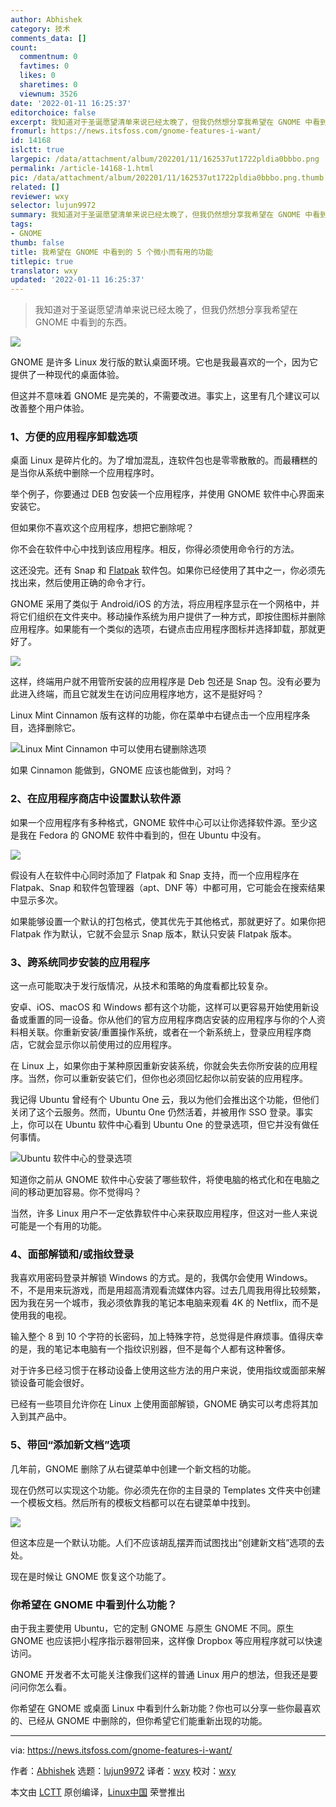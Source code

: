 ```yaml
---
author: Abhishek
category: 技术
comments_data: []
count:
  commentnum: 0
  favtimes: 0
  likes: 0
  sharetimes: 0
  viewnum: 3526
date: '2022-01-11 16:25:37'
editorchoice: false
excerpt: 我知道对于圣诞愿望清单来说已经太晚了，但我仍然想分享我希望在 GNOME 中看到的东西。
fromurl: https://news.itsfoss.com/gnome-features-i-want/
id: 14168
islctt: true
largepic: /data/attachment/album/202201/11/162537ut1722pldia0bbbo.png
permalink: /article-14168-1.html
pic: /data/attachment/album/202201/11/162537ut1722pldia0bbbo.png.thumb.jpg
related: []
reviewer: wxy
selector: lujun9972
summary: 我知道对于圣诞愿望清单来说已经太晚了，但我仍然想分享我希望在 GNOME 中看到的东西。
tags:
- GNOME
thumb: false
title: 我希望在 GNOME 中看到的 5 个微小而有用的功能
titlepic: true
translator: wxy
updated: '2022-01-11 16:25:37'
---
```



> 
> 我知道对于圣诞愿望清单来说已经太晚了，但我仍然想分享我希望在 GNOME 中看到的东西。
> 
> 
> 


![](/data/attachment/album/202201/11/162537ut1722pldia0bbbo.png)


GNOME 是许多 Linux 发行版的默认桌面环境。它也是我最喜欢的一个，因为它提供了一种现代的桌面体验。


但这并不意味着 GNOME 是完美的，不需要改进。事实上，这里有几个建议可以改善整个用户体验。


### 1、方便的应用程序卸载选项


桌面 Linux 是碎片化的。为了增加混乱，连软件包也是零零散散的。而最糟糕的是当你从系统中删除一个应用程序时。


举个例子，你要通过 DEB 包安装一个应用程序，并使用 GNOME 软件中心界面来安装它。


但如果你不喜欢这个应用程序，想把它删除呢？


你不会在软件中心中找到该应用程序。相反，你得必须使用命令行的方法。


这还没完。还有 Snap 和 [Flatpak](https://itsfoss.com/what-is-flatpak/) 软件包。如果你已经使用了其中之一，你必须先找出来，然后使用正确的命令才行。


GNOME 采用了类似于 Android/iOS 的方法，将应用程序显示在一个网格中，并将它们组织在文件夹中。移动操作系统为用户提供了一种方式，即按住图标并删除应用程序。如果能有一个类似的选项，右键点击应用程序图标并选择卸载，那就更好了。


![](/data/attachment/album/202201/11/162538x3f706edwemy6eaw.png)


这样，终端用户就不用管所安装的应用程序是 Deb 包还是 Snap 包。没有必要为此进入终端，而且它就发生在访问应用程序地方，这不是挺好吗？


Linux Mint Cinnamon 版有这样的功能，你在菜单中右键点击一个应用程序条目，选择删除它。


![Linux Mint Cinnamon 中可以使用右键删除选项](/data/attachment/album/202201/11/162539sj0hgm4gy04y4kme.jpg)


如果 Cinnamon 能做到，GNOME 应该也能做到，对吗？


### 2、在应用程序商店中设置默认软件源


如果一个应用程序有多种格式，GNOME 软件中心可以让你选择软件源。至少这是我在 Fedora 的 GNOME 软件中看到的，但在 Ubuntu 中没有。


![](/data/attachment/album/202201/11/162541ln6zbnb6u5zwbqce.png)


假设有人在软件中心同时添加了 Flatpak 和 Snap 支持，而一个应用程序在 Flatpak、Snap 和软件包管理器（apt、DNF 等）中都可用，它可能会在搜索结果中显示多次。


如果能够设置一个默认的打包格式，使其优先于其他格式，那就更好了。如果你把 Flatpak 作为默认，它就不会显示 Snap 版本，默认只安装 Flatpak 版本。


### 3、跨系统同步安装的应用程序


这一点可能取决于发行版情况，从技术和策略的角度看都比较复杂。


安卓、iOS、macOS 和 Windows 都有这个功能，这样可以更容易开始使用新设备或重置的同一设备。你从他们的官方应用程序商店安装的应用程序与你的个人资料相关联。你重新安装/重置操作系统，或者在一个新系统上，登录应用程序商店，它就会显示你以前使用过的应用程序。


在 Linux 上，如果你由于某种原因重新安装系统，你就会失去你所安装的应用程序。当然，你可以重新安装它们，但你也必须回忆起你以前安装的应用程序。


我记得 Ubuntu 曾经有个 Ubuntu One 云，我以为他们会推出这个功能，但他们关闭了这个云服务。然而，Ubuntu One 仍然活着，并被用作 SSO 登录。事实上，你可以在 Ubuntu 软件中心看到 Ubuntu One 的登录选项，但它并没有做任何事情。


![Ubuntu 软件中心的登录选项](/data/attachment/album/202201/11/162542l3ah45okfylkh3dx.png)


知道你之前从 GNOME 软件中心安装了哪些软件，将使电脑的格式化和在电脑之间的移动更加容易。你不觉得吗？


当然，许多 Linux 用户不一定依靠软件中心来获取应用程序，但这对一些人来说可能是一个有用的功能。


### 4、面部解锁和/或指纹登录


我喜欢用密码登录并解锁 Windows 的方式。是的，我偶尔会使用 Windows。不，不是用来玩游戏，而是用超高清观看流媒体内容。过去几周我用得比较频繁，因为我在另一个城市，我必须依靠我的笔记本电脑来观看 4K 的 Netflix，而不是使用我的电视。


输入整个 8 到 10 个字符的长密码，加上特殊字符，总觉得是件麻烦事。值得庆幸的是，我的笔记本电脑有一个指纹识别器，但不是每个人都有这种奢侈。


对于许多已经习惯于在移动设备上使用这些方法的用户来说，使用指纹或面部来解锁设备可能会很好。


已经有一些项目允许你在 Linux 上使用面部解锁，GNOME 确实可以考虑将其加入到其产品中。


### 5、带回“添加新文档”选项


几年前，GNOME 删除了从右键菜单中创建一个新文档的功能。


现在仍然可以实现这个功能。你必须先在你的主目录的 Templates 文件夹中创建一个模板文档。然后所有的模板文档都可以在右键菜单中找到。


![](/data/attachment/album/202201/11/162544k3shp8x08au3ilp3.png)


但这本应是一个默认功能。人们不应该胡乱摆弄而试图找出“创建新文档”选项的去处。


现在是时候让 GNOME 恢复这个功能了。


### 你希望在 GNOME 中看到什么功能？


由于我主要使用 Ubuntu，它的定制 GNOME 与原生 GNOME 不同。原生 GNOME 也应该把小程序指示器带回来，这样像 Dropbox 等应用程序就可以快速访问。


GNOME 开发者不太可能关注像我们这样的普通 Linux 用户的想法，但我还是要问问你怎么看。


你希望在 GNOME 或桌面 Linux 中看到什么新功能？你也可以分享一些你最喜欢的、已经从 GNOME 中删除的，但你希望它们能重新出现的功能。




---


via: <https://news.itsfoss.com/gnome-features-i-want/>


作者：[Abhishek](https://news.itsfoss.com/author/root/) 选题：[lujun9972](https://github.com/lujun9972) 译者：[wxy](https://github.com/wxy) 校对：[wxy](https://github.com/wxy)


本文由 [LCTT](https://github.com/LCTT/TranslateProject) 原创编译，[Linux中国](https://linux.cn/) 荣誉推出